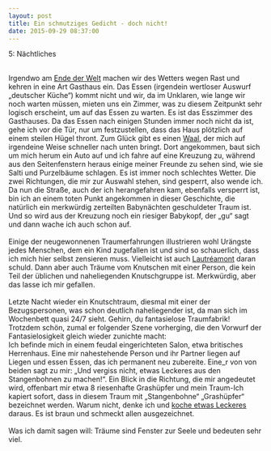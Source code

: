 ```yaml
---
layout: post
title: Ein schmutziges Gedicht - doch nicht!
date: 2015-09-29 08:37:00
---
```


5: Nächtliches<br><br>

Irgendwo am [Ende der Welt](http://grillmoebel.github.io/2015/03/14/fourtieth-post/) machen wir des Wetters wegen Rast und kehren in eine Art Gasthaus ein. Das Essen (irgendein wertloser Auswurf „deutscher Küche“) kommt nicht und wir, da im Unklaren, wie lange wir noch warten müssen, mieten uns ein Zimmer, was zu diesem Zeitpunkt sehr logisch erscheint, um auf das Essen zu warten. Es ist das Esszimmer des Gasthauses. Da das Essen nach einigen Stunden immer noch nicht da ist, gehe ich vor die Tür, nur um festzustellen, dass das Haus plötzlich auf einem steilen Hügel thront. Zum Glück gibt es einen [Waal](https://de.wikipedia.org/wiki/Waal_%28Bew%C3%A4sserung%29), der mich auf irgendeine Weise schneller nach unten bringt. Dort angekommen, baut sich um mich herum ein Auto auf und ich fahre auf eine Kreuzung zu, während aus den Seitenfenstern heraus einige meiner Freunde zu sehen sind, wie sie Salti und Purzelbäume schlagen. Es ist immer noch schlechtes Wetter. Die zwei Richtungen, die mir zur Auswahl stehen, sind gesperrt, also wende ich. Da nun die Straße, auch der ich herangefahren kam, ebenfalls versperrt ist, bin ich an einem toten Punkt angekommen in dieser Geschichte, die natürlich ein merkwürdig zerteilten Babynächten geschuldeter Traum ist. Und so wird aus der Kreuzung noch ein riesiger Babykopf, der „gu“ sagt und dann wache ich auch schon auf.<br><br>
Einige der neugewonnenen Traumerfahrungen illustrieren wohl Urängste jedes Menschen, dem ein Kind zugefallen ist und sind so schauerlich, dass ich mich hier selbst zensieren muss. Vielleicht ist auch [Lautréamont](https://de.wikipedia.org/wiki/Comte_de_Lautr%C3%A9amont) daran schuld.
Dann aber auch Träume vom Knutschen mit einer Person, die kein Teil der üblichen und naheliegenden Knutschgruppe ist. Merkwürdig, aber das lasse ich mir gefallen.<br><br>
Letzte Nacht wieder ein Knutschtraum, diesmal mit einer der Bezugspersonen, was schon deutlich naheliegender ist, da man sich im Wochenbett quasi 24/7 sieht. Gehirn, du fantasielose Traumfabrik! Trotzdem schön, zumal er folgender Szene vorherging, die den Vorwurf der Fantasielosigkeit gleich wieder zunichte macht:<br>
 Ich befinde mich in einem feudal eingerichteten Salon, etwa britisches Herrenhaus. Eine mir nahestehende Person und ihr Partner liegen auf Liegen und essen Essen, das ich permanent neu zubereite. Eine\_r von von beiden sagt zu mir: „Und vergiss nicht, etwas Leckeres aus den Stangenbohnen zu machen!“. Ein Blick in die Richtung, die mir angedeutet wird, offenbart mir etwa 8 riesenhafte Grashüpfer und mein Traum-Ich kapiert sofort, dass in diesem Traum mit „Stangenbohne“ „Grashüpfer“ bezeichnet werden. Warum nicht, denke ich und [koche etwas Leckeres](https://www.youtube.com/watch?v=pK-Pgkm3Efc) daraus. Es ist braun und schmeckt allen ausgezeichnet.<br><br>
Was ich damit sagen will: Träume sind Fenster zur Seele und bedeuten sehr viel.
